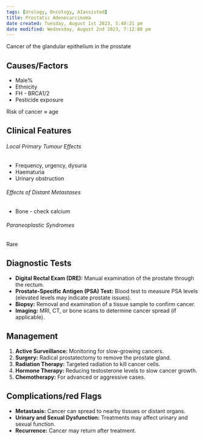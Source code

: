 ```yaml
---
tags: [Urology, Oncology, AIassisted]
title: Prostatic Adenocarcinoma
date created: Tuesday, August 1st 2023, 5:40:21 pm
date modified: Wednesday, August 2nd 2023, 7:12:08 pm
---
```


Cancer of the glandular epithelium in the prostate

## Causes/Factors

- Male%
- Ethnicity
- FH - BRCA1/2
- Pesticide exposure

Risk of cancer $\approx$ age

## Clinical Features

###### Local Primary Tumour Effects

- Frequency, urgency, dysuria
- Haematuria
- Urinary obstruction

###### Effects of Distant Metastases

- Bone - check calcium

###### Paraneoplastic Syndromes

Rare

## Diagnostic Tests

- **Digital Rectal Exam (DRE):** Manual examination of the prostate through the rectum.
- **Prostate-Specific Antigen (PSA) Test:** Blood test to measure PSA levels (elevated levels may indicate prostate issues).
- **Biopsy:** Removal and examination of a tissue sample to confirm cancer.
- **Imaging:** MRI, CT, or bone scans to determine cancer spread (if applicable).

## Management

1. **Active Surveillance:** Monitoring for slow-growing cancers.
2. **Surgery:** Radical prostatectomy to remove the prostate gland.
3. **Radiation Therapy:** Targeted radiation to kill cancer cells.
4. **Hormone Therapy:** Reducing testosterone levels to slow cancer growth.
5. **Chemotherapy:** For advanced or aggressive cases.

## Complications/red Flags

- **Metastasis:** Cancer can spread to nearby tissues or distant organs.
- **Urinary and Sexual Dysfunction:** Treatments may affect urinary and sexual function.
- **Recurrence:** Cancer may return after treatment.